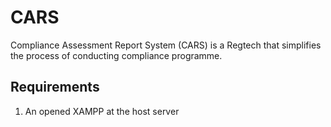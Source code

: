 # CARS

Compliance Assessment Report System (CARS) is a Regtech that simplifies the process of conducting compliance programme.

## Requirements

1. An opened XAMPP at the host server